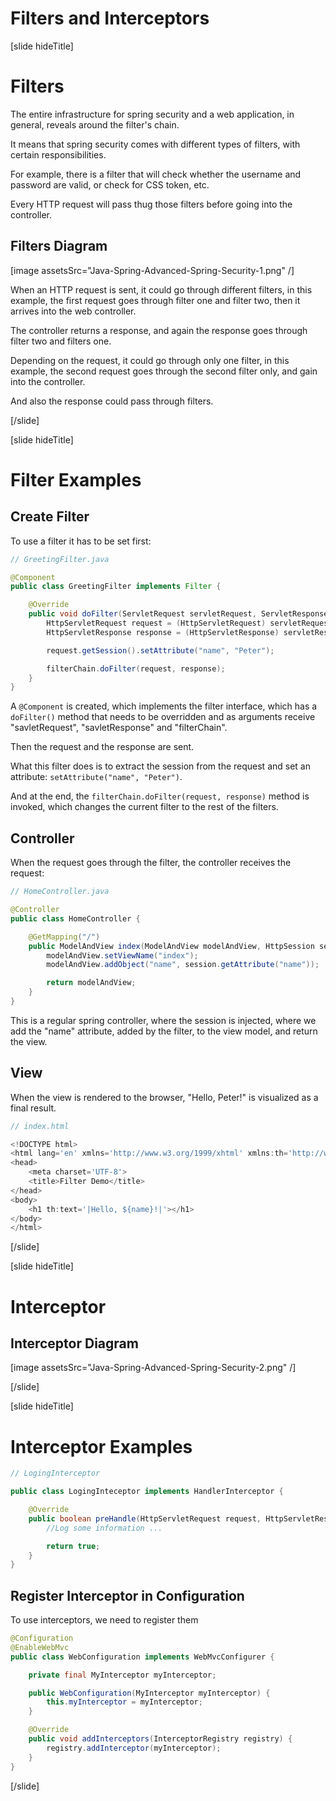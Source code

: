 # Filters and Interceptors

[slide hideTitle]
# Filters

The entire infrastructure for spring security and a web application, in general, reveals around the filter's chain.

It means that spring security comes with different types of filters, with certain responsibilities.

For example, there is a filter that will check whether the username and password are valid, or check for CSS token, etc.

Every HTTP request will pass thug those filters before going into the controller. 

## Filters Diagram

[image assetsSrc="Java-Spring-Advanced-Spring-Security-1.png" /]

When an HTTP request is sent, it could go through different filters, in this example, the first request goes through filter one and filter two, then it arrives into the web controller.

The controller returns a response, and again the response goes through filter two and filters one. 

Depending on the request, it could go through only one filter, in this example, the second request goes through the second filter only, and gain into the controller.

And also the response could pass through filters.

[/slide]

[slide hideTitle]
# Filter Examples

## Create Filter

To use a filter it has to be set first:

```java
// GreetingFilter.java

@Component
public class GreetingFilter implements Filter {

    @Override
    public void doFilter(ServletRequest servletRequest, ServletResponse servletResponse, FilterChain filterChain) throws IOException, ServletException {
        HttpServletRequest request = (HttpServletRequest) servletRequest;
        HttpServletResponse response = (HttpServletResponse) servletResponse;

        request.getSession().setAttribute("name", "Peter");

        filterChain.doFilter(request, response);
    }
}
```
A `@Component` is created, which implements the filter interface, which has a `doFilter()` method that needs to be overridden and as arguments receive "savletRequest", "savletResponse" and "filterChain".

Then the request and the response are sent.

What this filter does is to extract the session from the request and set an attribute: `setAttribute("name", "Peter")`.

And at the end, the `filterChain.doFilter(request, response)` method is invoked, which changes the current filter to the rest of the filters.

## Controller

When the request goes through the filter, the controller receives the request:

```java
// HomeController.java

@Controller
public class HomeController {

    @GetMapping("/")
    public ModelAndView index(ModelAndView modelAndView, HttpSession session) {
        modelAndView.setViewName("index");
        modelAndView.addObject("name", session.getAttribute("name"));

        return modelAndView;
    }
}

```
This is a regular spring controller, where the session is injected, where we add the "name" attribute, added by the filter, to the view model, and return the view.


## View

When the view is rendered to the browser, "Hello, Peter!" is visualized as a final result.

```js
// index.html

<!DOCTYPE html>
<html lang='en' xmlns='http://www.w3.org/1999/xhtml' xmlns:th='http://www.thymeleaf.org'>
<head>
    <meta charset='UTF-8'>
    <title>Filter Demo</title>
</head>
<body>
    <h1 th:text='|Hello, ${name}!|'></h1>
</body>
</html>

```
[/slide]

[slide hideTitle]
# Interceptor

## Interceptor Diagram

[image assetsSrc="Java-Spring-Advanced-Spring-Security-2.png" /]

[/slide]

[slide hideTitle]
# Interceptor Examples

```java
// LogingInterceptor

public class LogingInteceptor implements HandlerInterceptor {

    @Override
    public boolean preHandle(HttpServletRequest request, HttpServletResponse response,  FilterChain filterChain, Object handler) throws IOException, ServletException {
        //Log some information ...

        return true;
    }
}

```

## Register Interceptor in Configuration

To use interceptors, we need to register them 


```java
@Configuration
@EnableWebMvc
public class WebConfiguration implements WebMvcConfigurer {

    private final MyInterceptor myInterceptor;

    public WebConfiguration(MyInterceptor myInterceptor) {
        this.myInterceptor = myInterceptor;
    }

    @Override
    public void addInterceptors(InterceptorRegistry registry) {
        registry.addInterceptor(myInterceptor);
    }
}
```

[/slide]
